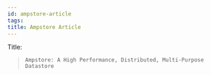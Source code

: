 ```yaml
---
id: ampstore-article
tags: 
title: Ampstore Article
---
```


Title:

> `Ampstore: A High Performance, Distributed, Multi-Purpose Datastore`